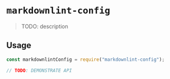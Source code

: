 # `markdownlint-config`

> TODO: description

## Usage

```javascript
const markdownlintConfig = require("markdownlint-config");

// TODO: DEMONSTRATE API
```
